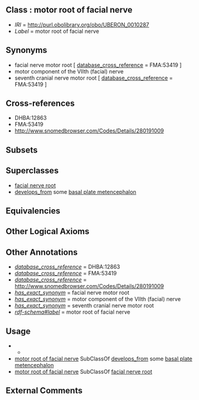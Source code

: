 
## Class : motor root of facial nerve

 * *IRI* = http://purl.obolibrary.org/obo/UBERON_0010287
 * *Label* = motor root of facial nerve

## Synonyms

 * facial nerve motor root [ [database_cross_reference](../../ef/oboInOwl#hasDbXref.md) = FMA:53419 ]
 * motor component of the VIIth (facial) nerve
 * seventh cranial nerve motor root [ [database_cross_reference](../../ef/oboInOwl#hasDbXref.md) = FMA:53419 ]

## Cross-references

 * DHBA:12863
 * FMA:53419
 * http://www.snomedbrowser.com/Codes/Details/280191009

## Subsets


## Superclasses

 * [facial nerve root](../../UBERON/74/UBERON_0004674.md)
 * [develops_from](../../RO/02/RO_0002202.md) some [basal plate metencephalon](../../UBERON/39/UBERON_0005239.md)

## Equivalencies


## Other Logical Axioms


## Other Annotations

 * *[database_cross_reference](../../ef/oboInOwl#hasDbXref.md)* = DHBA:12863
 * *[database_cross_reference](../../ef/oboInOwl#hasDbXref.md)* = FMA:53419
 * *[database_cross_reference](../../ef/oboInOwl#hasDbXref.md)* = http://www.snomedbrowser.com/Codes/Details/280191009
 * *[has_exact_synonym](../../ym/oboInOwl#hasExactSynonym.md)* = facial nerve motor root
 * *[has_exact_synonym](../../ym/oboInOwl#hasExactSynonym.md)* = motor component of the VIIth (facial) nerve
 * *[has_exact_synonym](../../ym/oboInOwl#hasExactSynonym.md)* = seventh cranial nerve motor root
 * *[rdf-schema#label](../../el/rdf-schema#label.md)* = motor root of facial nerve

## Usage

 * -
 * [motor root of facial nerve](../../UBERON/87/UBERON_0010287.md) SubClassOf [develops_from](../../RO/02/RO_0002202.md) some [basal plate metencephalon](../../UBERON/39/UBERON_0005239.md)
 * [motor root of facial nerve](../../UBERON/87/UBERON_0010287.md) SubClassOf [facial nerve root](../../UBERON/74/UBERON_0004674.md)

## External Comments


